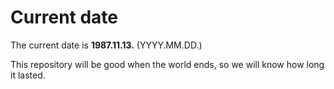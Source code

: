 # Current date

The current date is **1987.11.13.** (YYYY.MM.DD.)

This repository will be good when the world ends, so we will know how long it lasted.